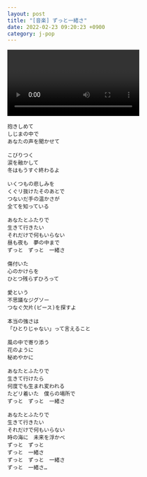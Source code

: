 ```yaml
---
layout: post
title: "[音楽] ずっと一緒さ"
date: 2022-02-23 09:20:23 +0900
category: j-pop
---
```


<div class="video-container">
    <video id="player" class="video-js vjs-default-skin vjs-big-play-centered" data-json="/public/json/ずっと一緒さ.json"></video>
</div>

```
抱きしめて
しじまの中で
あなたの声を聞かせて

こびりつく
涙を融かして
冬はもうすぐ終わるよ

いくつもの悲しみを
くぐリ抜けたそのあとで
つないだ手の温かさが
全てを知っている

あなたとふたりで
生きて行きたい
それだけで何もいらない
昼も夜も　夢の中まで
ずっと　ずっと　一緒さ

傷付いた
心のかけらを
ひとつ残らずひろって

愛という
不思議なジグソー
つなぐ欠片(ピース)を探すよ

本当の強さは
「ひとりじゃない」って言えること

風の中で寄り添う
花のように
秘めやかに

あなたとふたりで
生きて行けたら
何度でも生まれ変われる
たどリ着いた　僕らの場所で
ずっと　ずっと　一緒さ

あなたとふたりで
生きて行きたい
それだけで何もいらない
時の海に　未来を浮かべ
ずっと　ずっと
ずっと　一緒さ
ずっと　ずっと　一緒さ
ずっと　一緒さ…
```